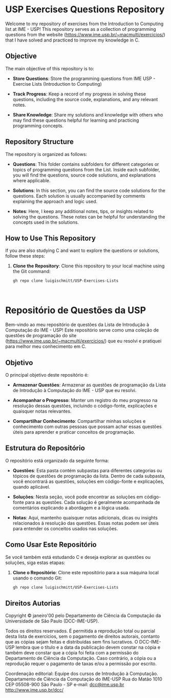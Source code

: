 # USP Exercises Questions Repository

Welcome to my repository of exercises from the Introduction to Computing list at IME - USP! This repository serves as a collection of programming questions from the website (https://www.ime.usp.br/~macmulti/exercicios/) that I have solved and practiced to improve my knowledge in C.

## Objective

The main objective of this repository is to:

- **Store Questions**: Store the programming questions from IME USP - Exercise Lists (Introduction to Computing) 

- **Track Progress**: Keep a record of my progress in solving these questions, including the source code, explanations, and any relevant notes.

- **Share Knowledge**: Share my solutions and knowledge with others who may find these questions helpful for learning and practicing programming concepts.

## Repository Structure

The repository is organized as follows:

- **Questions**: This folder contains subfolders for different categories or topics of programming questions from the List. Inside each subfolder, you will find the questions, source code solutions, and explanations where applicable.

- **Solutions**: In this section, you can find the source code solutions for the questions. Each solution is usually accompanied by comments explaining the approach and logic used.

- **Notes**: Here, I keep any additional notes, tips, or insights related to solving the questions. These notes can be helpful for understanding the concepts used in the solutions.

## How to Use This Repository

If you are also studying C and want to explore the questions or solutions, follow these steps:

1. **Clone the Repository**: Clone this repository to your local machine using the Git command:
   ```bash
   gh repo clone luigischmitt/USP-Exercises-Lists




# Repositório de Questões da USP

Bem-vindo ao meu repositório de questões da Lista de Introdução à Computação do IME - USP! Este repositório serve como uma coleção de questões de programação do site (https://www.ime.usp.br/~macmulti/exercicios/) que eu resolvi e pratiquei para melhor meu conhecimento em C.

## Objetivo

O principal objetivo deste repositório é:

- **Armazenar Questões**: Armazenar as questões de programação da Lista de Introdução à Computação do IME - USP que eu resolvi.

- **Acompanhar o Progresso**: Manter um registro do meu progresso na resolução dessas questões, incluindo o código-fonte, explicações e quaisquer notas relevantes.

- **Compartilhar Conhecimento**: Compartilhar minhas soluções e conhecimento com outras pessoas que possam achar essas questões úteis para aprender e praticar conceitos de programação.

## Estrutura do Repositório

O repositório está organizado da seguinte forma:

- **Questões**: Esta pasta contém subpastas para diferentes categorias ou tópicos de questões de programação da lista. Dentro de cada subpasta, você encontrará as questões, soluções em código-fonte e explicações, quando aplicável.

- **Soluções**: Nesta seção, você pode encontrar as soluções em código-fonte para as questões. Cada solução é geralmente acompanhada de comentários explicando a abordagem e a lógica usada.

- **Notas**: Aqui, mantenho quaisquer notas adicionais, dicas ou insights relacionados à resolução das questões. Essas notas podem ser úteis para entender os conceitos usados nas soluções.

## Como Usar Este Repositório

Se você também está estudando C e deseja explorar as questões ou soluções, siga estas etapas:

1. **Clone o Repositório**: Clone este repositório para a sua máquina local usando o comando Git:
   ```bash
   gh repo clone luigischmitt/USP-Exercises-Lists

## Direitos Autorias

Copyright © janeiro'00 pelo Departamento de Ciência da Computação da Universidade de São Paulo (DCC-IME-USP).

Todos os direitos reservados. É permitida a reprodução total ou parcial desta lista de exercícios, sem o pagamento de direitos autorais, contanto que as cópias sejam feitas e distribuídas sem fins lucrativos. O DCC-IME-USP lembra que o título e a data da publicação devem constar na cópia e também deve constar que a cópia foi feita com a permissão do Departamento de Ciência da Computação. Caso contrário, a cópia ou a reprodução requer o pagamento de taxas e/ou a permissão por escrito.

Coordenação editorial: Equipe dos cursos de Introdução à Computação.
Departamento de Ciência da Computação do IME-USP
Rua do Matão 1010
CEP 05508-900 São Paulo - SP
e-mail: dcc@ime.usp.br
http://www.ime.usp.br/dcc/